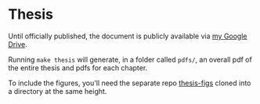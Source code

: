 # Thesis

Until officially published, the document is publicly available via
[my Google Drive](https://drive.google.com/open?id=1OLN0WzLUbm8XvmKhO_ugdeV8x1xFX8yP).

Running `make thesis` will generate, in a folder called `pdfs/`, an overall pdf of the entire thesis
and pdfs for each chapter.

To include the figures, you'll need the separate repo
[thesis-figs](https://github.com/charlesfrye/thesis-figs)
cloned into a directory at the same height.
